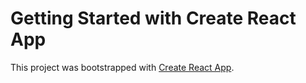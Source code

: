 # Getting Started with Create React App

This project was bootstrapped with [Create React App](https://github.com/facebook/create-react-app).
 
 
